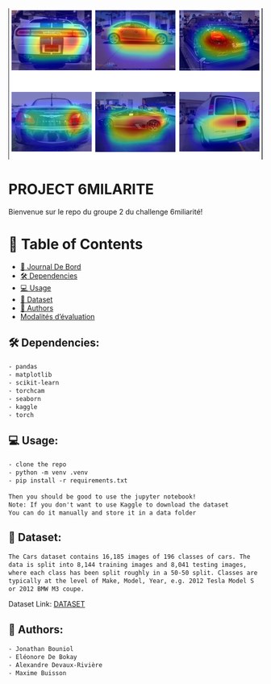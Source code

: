 <div align="center">
  <!-- You are encouraged to replace this logo with your own! Otherwise you can also remove it. -->
  <img src="images/image.png" alt="logo" width="600"  height="auto" />
  <br/>
</div>


# PROJECT 6MILARITE

Bienvenue sur le repo du groupe 2 du challenge 6miliarité!

<!-- TABLE OF CONTENTS -->

# 📗 Table of Contents

- [📒 Journal De Bord](#jdb)
- [🛠 Dependencies](#dependencies)
- [💻 Usage](#usage)
- [📖 Dataset](#dataset)
- [👥 Authors](#authors)
- [Modalités d’évaluation](#modalités)


<!-- ## 📒 Journal de Bord: <a name="jdb"></a>
    [Notre Super Journal de Bord](/journal_de_bord) -->

## 🛠 Dependencies: <a name="dependencies"></a>
    - pandas
    - matplotlib
    - scikit-learn
    - torchcam
    - seaborn
    - kaggle
    - torch

## 💻 Usage: <a name="usage"></a>
    - clone the repo
    - python -m venv .venv
    - pip install -r requirements.txt

    Then you should be good to use the jupyter notebook!
    Note: If you don't want to use Kaggle to download the dataset
    You can do it manually and store it in a data folder 


## 📖 Dataset: <a name="dataset"></a>
    The Cars dataset contains 16,185 images of 196 classes of cars. The data is split into 8,144 training images and 8,041 testing images, where each class has been split roughly in a 50-50 split. Classes are typically at the level of Make, Model, Year, e.g. 2012 Tesla Model S or 2012 BMW M3 coupe.
    

Dataset Link: [DATASET](https://www.kaggle.com/datasets/jutrera/stanford-car-dataset-by-classes-folder/)


## 👥 Authors: <a name="authors"></a>
    - Jonathan Bouniol
    - Eléonore De Bokay
    - Alexandre Devaux-Rivière
    - Maxime Buisson